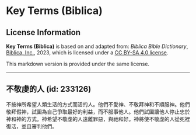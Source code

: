 # Key Terms (Biblica)

## License Information

**Key Terms (Biblica)** is based on and adapted from: _Biblica Bible Dictionary_, [Biblica, Inc.](https://www.biblica.com/), 2023, which is licensed under a [CC BY-SA 4.0 license](https://creativecommons.org/licenses/by-sa/4.0/legalcode.en).

This markdown version is provided under the same license.



--------------------------------

## 不敬虔的人 (id: 233126)

不按神所希望人類生活的方式而活的人。他們不愛神、不敬拜神和不順服神。他們敬拜假神，試圖為自己爭取最好的利益，而不服事他人。他們試圖讓他人停止忠於神和神的方式。神希望不敬虔的人遠離罪惡，與祂和好。神將使不敬虔的人從死裡復活，並且審判他們。


